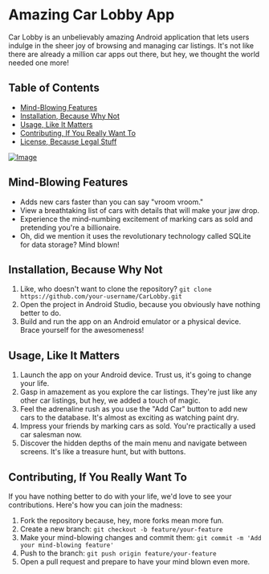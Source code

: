 # Amazing Car Lobby App

Car Lobby is an unbelievably amazing Android application that lets users indulge in the sheer joy of browsing and managing car listings. It's not like there are already a million car apps out there, but hey, we thought the world needed one more!

## Table of Contents

- [Mind-Blowing Features](#mind-blowing-features)
- [Installation, Because Why Not](#installation-because-why-not)
- [Usage, Like It Matters](#usage-like-it-matters)
- [Contributing, If You Really Want To](#contributing-if-you-really-want-to)
- [License, Because Legal Stuff](#license-because-legal-stuff)

[![Image](car.png)](https://unsplash.com/photos/zf7rb2MF3ok)

## Mind-Blowing Features

- Adds new cars faster than you can say "vroom vroom."
- View a breathtaking list of cars with details that will make your jaw drop.
- Experience the mind-numbing excitement of marking cars as sold and pretending you're a billionaire.
- Oh, did we mention it uses the revolutionary technology called SQLite for data storage? Mind blown!


## Installation, Because Why Not

1. Like, who doesn't want to clone the repository? `git clone https://github.com/your-username/CarLobby.git`
2. Open the project in Android Studio, because you obviously have nothing better to do.
3. Build and run the app on an Android emulator or a physical device. Brace yourself for the awesomeness!

## Usage, Like It Matters

1. Launch the app on your Android device. Trust us, it's going to change your life.
2. Gasp in amazement as you explore the car listings. They're just like any other car listings, but hey, we added a touch of magic.
3. Feel the adrenaline rush as you use the "Add Car" button to add new cars to the database. It's almost as exciting as watching paint dry.
4. Impress your friends by marking cars as sold. You're practically a used car salesman now.
5. Discover the hidden depths of the main menu and navigate between screens. It's like a treasure hunt, but with buttons.

## Contributing, If You Really Want To

If you have nothing better to do with your life, we'd love to see your contributions. Here's how you can join the madness:

1. Fork the repository because, hey, more forks mean more fun.
2. Create a new branch: `git checkout -b feature/your-feature`
3. Make your mind-blowing changes and commit them: `git commit -m 'Add your mind-blowing feature'`
4. Push to the branch: `git push origin feature/your-feature`
5. Open a pull request and prepare to have your mind blown even more.


